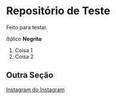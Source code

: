 # Repositório de Teste 
Feito para testar. 

*Itálico* **Negrito**
1. Coisa 1
1. Coisa 2 

## Outra Seção
[Instagram do Instagram](http://google.com)